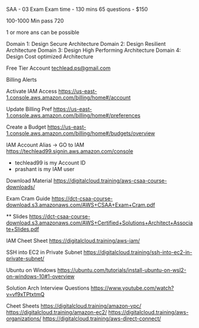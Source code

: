 SAA - 03 Exam
Exam time - 130 mins
65 questions - $150

100-1000
Min pass 720

1 or more ans can be possible

Domain 1: Design Secure Architecture
Domain 2: Design Resilient Architecture
Domain 3: Design High Performing Architecture
Domain 4: Design Cost optimized Architecture


Free Tier Account
techlead.ps@gmail.com

Billing Alerts

Activate IAM Access
https://us-east-1.console.aws.amazon.com/billing/home#/account

Update Billing Pref
https://us-east-1.console.aws.amazon.com/billing/home#/preferences

Create a Budget
https://us-east-1.console.aws.amazon.com/billing/home#/budgets/overview


IAM Account Alias -> GO to IAM
https://techlead99.signin.aws.amazon.com/console

* techlead99 is my Account ID
* prashant is my IAM user 

Download Material
https://digitalcloud.training/aws-csaa-course-downloads/

Exam Cram Guide
https://dct-csaa-course-download.s3.amazonaws.com/AWS+CSAA+Exam+Cram.pdf

** Slides
https://dct-csaa-course-download.s3.amazonaws.com/AWS+Certified+Solutions+Architect+Associate+Slides.pdf


IAM Cheet Sheet
https://digitalcloud.training/aws-iam/

SSH into EC2 in Private Subnet
https://digitalcloud.training/ssh-into-ec2-in-private-subnet/



Ubuntu on Windows
https://ubuntu.com/tutorials/install-ubuntu-on-wsl2-on-windows-10#1-overview

Solution Arch Interview Questions
https://www.youtube.com/watch?v=vf9xTPtxtmQ

Cheet Sheets
https://digitalcloud.training/amazon-vpc/
https://digitalcloud.training/amazon-ec2/
https://digitalcloud.training/aws-organizations/
https://digitalcloud.training/aws-direct-connect/